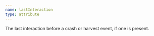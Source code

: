 ```yaml
---
name: lastInteraction
type: attribute
---
```


The last interaction before a crash or harvest event, if one is present.
